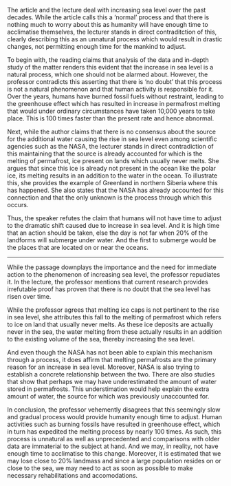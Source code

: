 The article and the lecture deal with increasing sea level over the past decades. While the article calls this a ‘normal’ process and that there is nothing much to worry about this as humanity will have enough time to acclimatise themselves, the lecturer stands in direct contraditction of this, clearly describing this as an unnatural process which would result in drastic changes, not permitting enough time for the mankind to adjust.

To begin with, the reading claims that analysis of the data and in-depth study of the matter renders this evident that the increase in sea level is a natural process, which one should not be alarmed about. However, the professor contradicts this asserting that there is ‘no doubt’ that this process is not a natural phenomenon and that human activity is responsible for it. Over the years, humans have burned fossil fuels without restraint, leading to the greenhouse effect which has resulted in increase in permafrost melting that would under ordinary circumstances have taken 10,000 years to take place. This is 100 times faster than the present rate and hence abnormal.  

Next, while the author claims that there is no consensus about the source for the additional water causing the rise in sea level even among scientific agencies such as the NASA, the lecturer stands in direct contradiction of this maintaining that the source is already accounted for which is the melting of permafrost, ice present on lands which usually never melts. She argues that since this ice is already not present in the ocean like the polar ice, its melting results in an addition to the water in the ocean. To illustrate this, she provides the example of Greenland in northern Siberia where this has happened. She also states that the NASA has already accounted for this connection and that the only unknown is the process through which this occurs.

Thus, the speaker refutes the claim that humans will not have time to adjust to the dramatic shift caused due to increase in sea level. And it is high time that an action should be taken, else the day is not far when 20% of the landforms will submerge under water. And the first to submerge would be the places that are located on or near the oceans.

----------------------------------------------------------

While the passage downplays the importance and the need for immediate action to the phenomenon of increasing sea level, the professor repudiates it. In the lecture, the professor mentions that current research provides irrefutable proof has proven that there is no doubt that the sea level has risen over time.

While the professor agrees that melting ice caps is not pertinent to the rise in sea level, she attributes this fall to the melting of permafrost which refers to ice on land that usually never melts. As these ice deposits are actually never in the sea, the water melting from these actually results in an addition to the existing volume of the sea, thereby increasing the sea level. 

And even though the NASA has not been able to explain this mechanism through a process, it does affirm that melting permafrosts are the primary reason for an increase in sea level. Moreover, NASA is also trying to establish a concrete relationship between the two. There are also studies that show that perhaps we may have underestimated the amount of water stored in permafrosts. This understimation would help explain the extra amount of water, the source for which was previously unaccounted for.

In conclusion, the professor vehemently disagrees that this seemingly slow and gradual process would provide humanity enough time to adjust. Human activities such as burning fossils have resulted in greenhouse effect, which in turn has expedited the melting process by nearly 100 times. As such, this process is unnatural as well as unprecedented and comparisons with older data are immaterial to the subject at hand. And we may, in reality, not have enough time to acclimatise to this change. Moreover, it is estimated that we may lose close to  20% landmass and since a large population resides on or close to the sea, we may need to act as soon as possible to make necessary rehabilitations and accomodations. 
